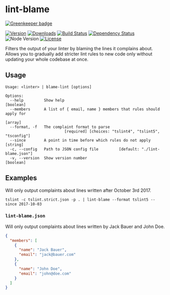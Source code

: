 
# lint-blame

[![Greenkeeper badge](https://badges.greenkeeper.io/felixfbecker/lint-blame.svg)](https://greenkeeper.io/)

[![Version](https://img.shields.io/npm/v/lint-blame.svg)](https://www.npmjs.com/package/lint-blame)
[![Downloads](https://img.shields.io/npm/dt/lint-blame.svg)](https://www.npmjs.com/package/lint-blame)
[![Build Status](https://travis-ci.org/felixfbecker/lint-blame.svg?branch=master)](https://travis-ci.org/felixfbecker/lint-blame)
[![Dependency Status](https://david-dm.org/lint-blame/status.svg)](https://david-dm.org/lint-blame)
![Node Version](https://img.shields.io/node/v/lint-blame.svg)
[![License](https://img.shields.io/npm/l/lint-blame.svg)](https://github.com/felixfbecker/lint-blame/blob/master/LICENSE.txt)

Filters the output of your linter by blaming the lines it complains about.
Allows you to gradually add stricter lint rules to new code only without updating your whole codebase at once.

## Usage

```
Usage: <linter> | blame-lint [options]

Options:
  --help         Show help                                             [boolean]
  --members      A list of { email, name } members that rules should apply for
                                                                         [array]
  --format, -f   The complaint format to parse
                          [required] [choices: "tslint4", "tslint5", "tsconfig"]
  --since        A point in time before which rules do not apply        [string]
  -c, --config   Path to JSON config file         [default: "./lint-blame.json"]
  -v, --version  Show version number                                   [boolean]
```

## Examples

Will only output complaints about lines written after October 3rd 2017.

```
tslint -c tslint.strict.json -p . | lint-blame --format tslint5 --since 2017-10-03
```

### `lint-blame.json`

Will only output complaints about lines written by Jack Bauer and John Doe.

```json
{
  "members": [
    {
      "name": "Jack Bauer",
      "email": "jack@bauer.com"
    },
    {
      "name": "John Doe",
      "email": "john@doe.com"
    }
  ]
}
```

